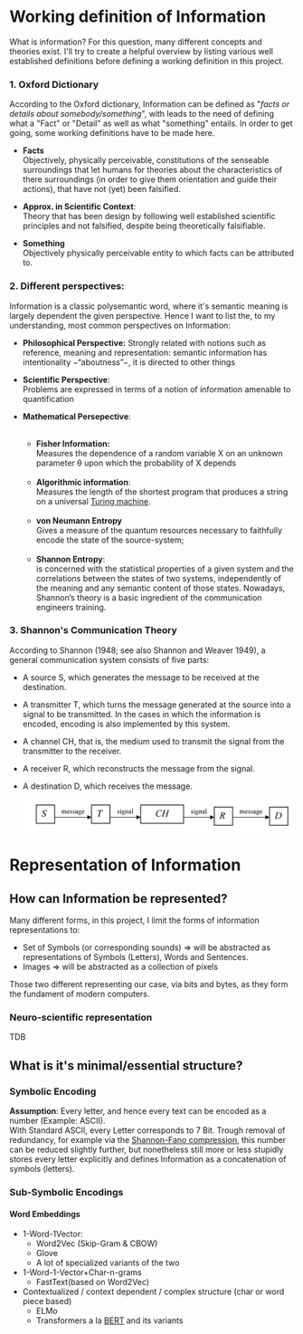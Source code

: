 
# Working definition of Information
What is information? For this question, many different concepts and theories exist. I'll try to create a helpful overview by listing various well established definitions before defining a working definition in this project.

### 1. Oxford Dictionary
According to the Oxford dictionary, Information can be defined as "*facts or details about somebody/something*", with leads to the need of defining what a "Fact" or "Detail" as well as what "something" entails.
In order to get  going, some working definitions have to be made here.

* **Facts**<br>
Objectively, physically perceivable, constitutions of the senseable surroundings that let humans for theories about the 
characteristics of there surroundings (in order to give them orientation and guide their actions), that have not (yet) been falsified.

* **Approx. in Scientific Context**:<br>
Theory that has been design by following well established scientific principles and not falsified, despite being theoretically falsifiable.

* **Something** <br>
Objectively physically perceivable entity to which facts can be attributed to.

### 2. Different perspectives:
Information is a classic polysemantic word, where it's semantic meaning is largely dependent the given perspective. 
Hence I want to list the, to my understanding, most common perspectives on Information:
* **Philosophical Perspective:** <bf>
Strongly related with notions such as reference, meaning and representation: semantic information has
intentionality −“aboutness”−, it is directed to other things


* **Scientific Perspective**: <br>
Problems are expressed in terms of a notion of information amenable to
quantification
* **Mathematical Persepective**:
<br/><br/>
    * **Fisher Information:**<br>
      Measures the dependence of a random variable X on an unknown parameter θ upon which
the probability of X depends
  <br/><br/>
    * **Algorithmic information**:<br> 
      Measures the length of the shortest program that produces a string on a universal [Turing machine](../turing_machines/notes_turing). 
  <br/><br/>
    * **von Neumann Entropy**<br>
      Gives a measure of the quantum resources necessary to faithfully encode the state of the source-system;
      <br/><br/>
    * **Shannon Entropy**:<br> is concerned with the statistical
properties of a given system and the correlations between the states of two systems,
independently of the meaning and any semantic content of those states. Nowadays, Shannon’s
theory is a basic ingredient of the communication engineers training. 



### 3. Shannon's Communication Theory
According to Shannon (1948; see also Shannon and Weaver 1949), a general
communication system consists of five parts:

* A source S, which generates the message to be received at the destination.

* A transmitter T, which turns the message generated at the source into a signal to be transmitted.
In the cases in which the information is encoded, encoding is also implemented by this system.

* A channel CH, that is, the medium used to transmit the signal from the transmitter to the
receiver.
* A receiver R, which reconstructs the message from the signal.
* A destination D, which receives the message. 
<br><br>
 ![img.png](img.png)



# Representation of Information
## How can Information be represented? 
Many different forms, in this project, I limit the forms of information representations to:
- Set of Symbols (or corresponding sounds) $\Rightarrow$ will be abstracted as representations of Symbols (Letters), Words and Sentences.
- Images $\Rightarrow$ will be abstracted as a collection of pixels

Those two different representing our case, via bits and bytes, as they form the fundament of modern computers. 


### Neuro-scientific representation
TDB

## What is it's minimal/essential structure? 
### Symbolic Encoding
**Assumption**: Every letter, and hence every text  can be encoded as a number (Example: ASCII).
<br>With Standard ASCII, every Letter corresponds to 7 Bit. Trough removal of redundancy, for example via the [Shannon-Fano compression](../utils/shannon_fano_coding.py), this number can be reduced slightly further, but nonetheless still more or less stupidly stores every letter explicitly
and defines Information as a concatenation of symbols (letters).

### Sub-Symbolic Encodings
#### Word Embeddings
* 1-Word-1Vector:
  * Word2Vec (Skip-Gram & CBOW)
  * Glove
  * A lot of specialized variants of the two
* 1-Word-1-Vector+Char-n-grams 
  * FastText(based on Word2Vec)
* Contextualized / context dependent / complex structure (char or word piece based) 
  *   ELMo
  * Transformers a la [BERT](../Embeddings/Bert.md) and its variants


